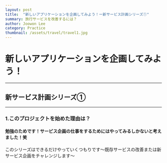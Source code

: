 ```yaml
---
layout: post
title:  "新しいアプリケーションを企画してみよう！ー新サービス計画シリーズ①"
summary: 旅行サービスを改善するには？
author: Joowon Lee
category: Practice
thumbnail: /assets/travel/travel1.jpg
---
```

# 新しいアプリケーションを企画してみよう！

* * *

## 新サービス計画シリーズ①

* * *

### 1.このプロジェクトを始めた理由は？
#### 勉強のためです！サービス企画の仕事をするためにはやってみるしかないと考えました！笑   
このシリーズはできるだけやっていくつもりです〜既存サービスの改善または新サービス企画をチャレンジします〜
  
